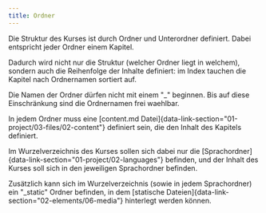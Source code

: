 ```yaml
---
title: Ordner
---
```


Die Struktur des Kurses ist durch Ordner und Unterordner definiert.
Dabei entspricht jeder Ordner einem Kapitel.

Dadurch wird nicht nur die Struktur (welcher Ordner liegt in welchem), sondern
auch die Reihenfolge der Inhalte definiert: im Index tauchen die Kapitel nach
Ordnernamen sortiert auf.

Die Namen der Ordner dürfen nicht mit einem "_" beginnen. Bis auf diese
Einschränkung sind die Ordnernamen frei waehlbar.

In jedem Ordner muss eine [content.md Datei]{data-link-section="01-project/03-files/02-content"} definiert sein, die den Inhalt des
Kapitels definiert.

Im Wurzelverzeichnis des Kurses sollen sich dabei nur die [Sprachordner]{data-link-section="01-project/02-languages"}
befinden, und der Inhalt des Kurses soll sich in den jeweiligen Sprachordner befinden.

Zusätzlich kann sich im Wurzelverzeichnis (sowie in jedem Sprachordner) ein "_static"
Ordner befinden, in dem [statische Dateien]{data-link-section="02-elements/06-media"} hinterlegt werden
können.
